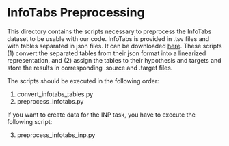 # InfoTabs Preprocessing

This directory contains the scripts necessary to preprocess the InfoTabs dataset to be usable with our code. InfoTabs is provided in .tsv files and with tables separated in json files. It can be downloaded [here](https://github.com/infotabs/infotabs). These scripts (1) convert the separated tables from their json format into a linearized representation, and (2) assign the tables to their hypothesis and targets and store the results in corresponding .source and .target files.

The scripts should be executed in the following order:

1. convert_infotabs_tables.py
2. preprocess_infotabs.py

If you want to create data for the INP task, you have to execute the following script:

3. preprocess_infotabs_inp.py
